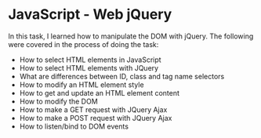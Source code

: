 # JavaScript - Web jQuery
In this task, I learned how to manipulate the DOM with jQuery. The following were covered in the process of doing the task:
+ How to select HTML elements in JavaScript
+ How to select HTML elements with JQuery
+ What are differences between ID, class and tag name selectors
+ How to modify an HTML element style
+ How to get and update an HTML element content
+ How to modify the DOM
+ How to make a GET request with JQuery Ajax
+ How to make a POST request with JQuery Ajax
+ How to listen/bind to DOM events